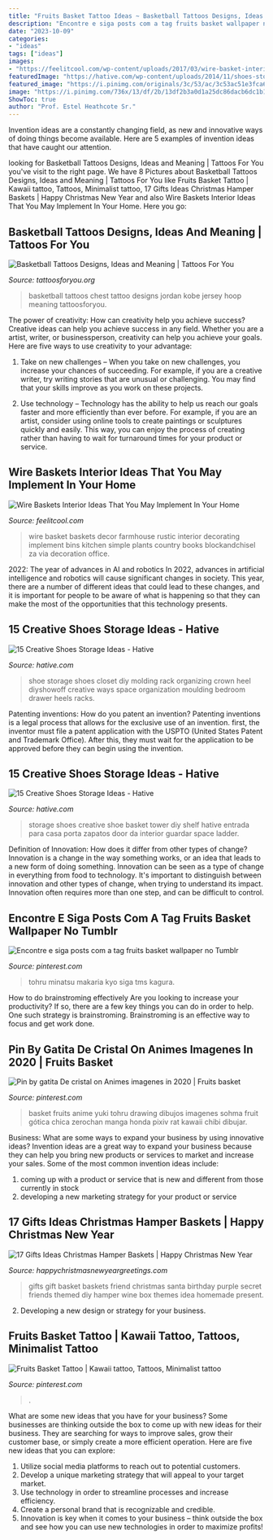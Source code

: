 ```yaml
---
title: "Fruits Basket Tattoo Ideas ~ Basketball Tattoos Designs, Ideas And Meaning"
description: "Encontre e siga posts com a tag fruits basket wallpaper no tumblr"
date: "2023-10-09"
categories:
- "ideas"
tags: ["ideas"]
images:
- "https://feelitcool.com/wp-content/uploads/2017/03/wire-basket-interior-ideas9.jpg"
featuredImage: "https://hative.com/wp-content/uploads/2014/11/shoes-storage-ideas/5-decorative-molding.jpg"
featured_image: "https://i.pinimg.com/originals/3c/53/ac/3c53ac51e3fca64a7e3729dbfa8a18db.jpg"
image: "https://i.pinimg.com/736x/13/df/2b/13df2b3a0d1a25dc86dacb6dc1b1fb14.jpg"
ShowToc: true
author: "Prof. Estel Heathcote Sr."
---
```



Invention ideas are a constantly changing field, as new and innovative ways of doing things become available. Here are 5 examples of invention ideas that have caught our attention.

	

		
looking for Basketball Tattoos Designs, Ideas and Meaning | Tattoos For You you've visit to the right page. We have 8 Pictures about Basketball Tattoos Designs, Ideas and Meaning | Tattoos For You like Fruits Basket Tattoo | Kawaii tattoo, Tattoos, Minimalist tattoo, 17 Gifts Ideas Christmas Hamper Baskets | Happy Christmas New Year and also Wire Baskets Interior Ideas That You May Implement In Your Home. Here you go:
		
    
## Basketball Tattoos Designs, Ideas And Meaning | Tattoos For You

<img loading=lazy src="https://www.tattoosforyou.org/wp-content/uploads/2016/05/Basketball-Tattoos-on-Chest.jpg" onerror="this.onerror=null;this.src='https://tse1.mm.bing.net/th?id=OIP.qcsFjq2_1DQlNkRWlmU8EwHaHa&amp;pid=15.1';" alt="Basketball Tattoos Designs, Ideas and Meaning | Tattoos For You">

_Source: tattoosforyou.org_

>basketball tattoos chest tattoo designs jordan kobe jersey hoop meaning tattoosforyou. 

	

The power of creativity: How can creativity help you achieve success?
Creative ideas can help you achieve success in any field. Whether you are a artist, writer, or businessperson, creativity can help you achieve your goals. Here are five ways to use creativity to your advantage: 
1. Take on new challenges – When you take on new challenges, you increase your chances of succeeding. For example, if you are a creative writer, try writing stories that are unusual or challenging. You may find that your skills improve as you work on these projects. 

2. Use technology – Technology has the ability to help us reach our goals faster and more efficiently than ever before. For example, if you are an artist, consider using online tools to create paintings or sculptures quickly and easily. This way, you can enjoy the process of creating rather than having to wait for turnaround times for your product or service. 


    
## Wire Baskets Interior Ideas That You May Implement In Your Home

<img loading=lazy src="https://feelitcool.com/wp-content/uploads/2017/03/wire-basket-interior-ideas9.jpg" onerror="this.onerror=null;this.src='https://tse2.mm.bing.net/th?id=OIP.knhCrZ1JANMxcaOuU7NXNwHaHa&amp;pid=15.1';" alt="Wire Baskets Interior Ideas That You May Implement In Your Home">

_Source: feelitcool.com_

>wire basket baskets decor farmhouse rustic interior decorating implement bins kitchen simple plants country books blockandchisel za via decoration office. 

	

2022: The year of advances in AI and robotics
In 2022, advances in artificial intelligence and robotics will cause significant changes in society. This year, there are a number of different ideas that could lead to these changes, and it is important for people to be aware of what is happening so that they can make the most of the opportunities that this technology presents.

    
## 15 Creative Shoes Storage Ideas - Hative

<img loading=lazy src="https://hative.com/wp-content/uploads/2014/11/shoes-storage-ideas/5-decorative-molding.jpg" onerror="this.onerror=null;this.src='https://tse2.mm.bing.net/th?id=OIP.TE0LJpjb0GXjk1cSIcfdTwHaLH&amp;pid=15.1';" alt="15 Creative Shoes Storage Ideas - Hative">

_Source: hative.com_

>shoe storage shoes closet diy molding rack organizing crown heel diyshowoff creative ways space organization moulding bedroom drawer heels racks. 

	

Patenting inventions: How do you patent an invention?
Patenting inventions is a legal process that allows for the exclusive use of an invention. first, the inventor must file a patent application with the USPTO (United States Patent and Trademark Office). After this, they must wait for the application to be approved before they can begin using the invention.

    
## 15 Creative Shoes Storage Ideas - Hative

<img loading=lazy src="http://hative.com/wp-content/uploads/2014/11/shoes-storage-ideas/1-basket-tower.jpg" onerror="this.onerror=null;this.src='https://tse3.mm.bing.net/th?id=OIP.uU5c6ns-NfJAxeGb-bZqsAHaJ4&amp;pid=15.1';" alt="15 Creative Shoes Storage Ideas - Hative">

_Source: hative.com_

>storage shoes creative shoe basket tower diy shelf hative entrada para casa porta zapatos door da interior guardar space ladder. 

	

Definition of Innovation: How does it differ from other types of change?
Innovation is a change in the way something works, or an idea that leads to a new form of doing something. Innovation can be seen as a type of change in everything from food to technology. It's important to distinguish between innovation and other types of change, when trying to understand its impact. Innovation often requires more than one step, and can be difficult to control.

    
## Encontre E Siga Posts Com A Tag Fruits Basket Wallpaper No Tumblr

<img loading=lazy src="https://i.pinimg.com/736x/81/7d/bb/817dbbe0b57e236fecb5fb9a7e9ffcc3.jpg" onerror="this.onerror=null;this.src='https://tse2.mm.bing.net/th?id=OIP.z_9hXvO919ieOLxbBuy1zwHaMy&amp;pid=15.1';" alt="Encontre e siga posts com a tag fruits basket wallpaper no Tumblr">

_Source: pinterest.com_

>tohru minatsu makaria kyo siga tms kagura. 

	

How to do brainstroming effectively
Are you looking to increase your productivity? If so, there are a few key things you can do in order to help. One such strategy is brainstroming. Brainstroming is an effective way to focus and get work done.

    
## Pin By Gatita De Cristal On Animes Imagenes In 2020 | Fruits Basket

<img loading=lazy src="https://i.pinimg.com/736x/c5/de/84/c5de84a2ac6ce829a925541f8ded8984.jpg" onerror="this.onerror=null;this.src='https://tse3.mm.bing.net/th?id=OIP.Cws-EKw4fToUtzRHnD4jMgHaKe&amp;pid=15.1';" alt="Pin by gatita De cristal on Animes imagenes in 2020 | Fruits basket">

_Source: pinterest.com_

>basket fruits anime yuki tohru drawing dibujos imagenes sohma fruit gótica chica zerochan manga honda pixiv rat kawaii chibi dibujar. 

	

Business: What are some ways to expand your business by using innovative ideas?
Invention ideas are a great way to expand your business because they can help you bring new products or services to market and increase your sales. Some of the most common invention ideas include:
1. coming up with a product or service that is new and different from those currently in stock
2. developing a new marketing strategy for your product or service

    
## 17 Gifts Ideas Christmas Hamper Baskets | Happy Christmas New Year

<img loading=lazy src="https://i.pinimg.com/originals/3c/53/ac/3c53ac51e3fca64a7e3729dbfa8a18db.jpg" onerror="this.onerror=null;this.src='https://tse1.mm.bing.net/th?id=OIP.9SLXuPCgE_XdkuclEPz9GQHaJw&amp;pid=15.1';" alt="17 Gifts Ideas Christmas Hamper Baskets | Happy Christmas New Year">

_Source: happychristmasnewyeargreetings.com_

>gifts gift basket baskets friend christmas santa birthday purple secret friends themed diy hamper wine box themes idea homemade present. 

	

2. Developing a new design or strategy for your business.

    
## Fruits Basket Tattoo | Kawaii Tattoo, Tattoos, Minimalist Tattoo

<img loading=lazy src="https://i.pinimg.com/736x/13/df/2b/13df2b3a0d1a25dc86dacb6dc1b1fb14.jpg" onerror="this.onerror=null;this.src='https://tse3.mm.bing.net/th?id=OIP.OU43a3sEhy-rzUvaEryTcAHaHa&amp;pid=15.1';" alt="Fruits Basket Tattoo | Kawaii tattoo, Tattoos, Minimalist tattoo">

_Source: pinterest.com_

>. 

	

What are some new ideas that you have for your business?
Some businesses are thinking outside the box to come up with new ideas for their business. They are searching for ways to improve sales, grow their customer base, or simply create a more efficient operation. Here are five new ideas that you can explore: 
1) Utilize social media platforms to reach out to potential customers.
2) Develop a unique marketing strategy that will appeal to your target market. 
3) Use technology in order to streamline processes and increase efficiency. 
4) Create a personal brand that is recognizable and credible. 
5) Innovation is key when it comes to your business – think outside the box and see how you can use new technologies in order to maximize profits!


